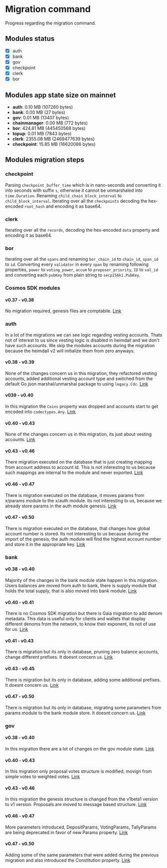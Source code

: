# Migration command

Progress regarding the migration command.

## Modules status

- [x] auth
- [x] bank
- [x] gov
- [x] checkpoint
- [x] clerk
- [x] bor

## Modules app state size on mainnet

- **auth**: 0.10 MB (107260 bytes)
- **bank**: 0.00 MB (27 bytes)
- **gov**: 0.01 MB (13407 bytes)
- **chainmanager**: 0.00 MB (772 bytes)
- **bor**: 424.81 MB (445450568 bytes)
- **topup**: 0.01 MB (7843 bytes)
- **clerk**: 2355.08 MB (2469477639 bytes)
- **checkpoint**: 15.85 MB (16620086 bytes)

## Modules migration steps

### checkpoint

Parsing ```checkpoint_buffer_time``` which is in nano-seconds and converting it into seconds with suffix ```s```, otherwise it cannot be unmarshaled into ```time.Duration```.
Renaming ```child_chain_block_interval``` to ```child_block_interval```.
Iterating over all the ```checkpoints``` decoding the hex-encoded ```root_hash``` and encoding it as base64.

### clerk

Iterating over all the ```records```, decoding the hex-encoded ```data``` property and encoding it as base64.

### bor

Iterating over all the ```spans``` and renaming ```bor_chain_id``` to ```chain_id```, ```span_id``` to ```id```.
Converting every ```validator``` in every ```span``` by renaming following properties, ```power``` to ```voting_power```,
```accum``` to ```proposer_priority```, ```ID``` to ```val_id``` and converting each ```pubKey``` from plain string to ```secp256k1.PubKey```.  

### Cosmos SDK modules

#### v0.37 - v0.38

No migration required, genesis files are comptabile. [Link](https://github.com/cosmos/cosmos-sdk/blob/37b7221abdda540270adb2d51bdc87a22e417339/x/genutil/client/cli/migrate.go#L31)

### auth

In a lot of the migrations we can see logic regarding vesting accounts. Thats not of interest to us since vesting logic is disabled in heimdall and we don't have such accounts.
We skip the modules accounts during the migration because the heimdall v2 will initialize them from zero anyways.

#### v0.38 - v0.39

None of the changes concern us in this migration, they refactored vesting accounts, added additional vesting account type and switched from the default Go json marshal/unmarshal package to using ```legacy.Cdc```. [Link](https://github.com/cosmos/cosmos-sdk/blob/v0.39.3/x/auth/legacy/v0_39/migrate.go)

#### v039 - v0.40

In this migration the ```Coins``` property was dropped and accounts start to get encoded into ```codectypes.Any```. [Link](https://github.com/cosmos/cosmos-sdk/blob/v0.41.4/x/auth/legacy/v040/migrate.go#L106)

#### v0.40 - v0.43

None of the changes concern us in this migration, its just about vesting accounts. [Link](https://github.com/cosmos/cosmos-sdk/blob/v0.45.16/x/auth/legacy/v043/store.go)

#### v0.43 - v0.46

There migration executed on the database that is just creating mapping from account address to account id. This is not interesting to us because such mappings are internal to the module and never exported. [Link](https://github.com/cosmos/cosmos-sdk/blob/v0.45.16/x/auth/legacy/v043/store.go)

#### v0.46 - v0.47

There is migration executed on the database, it moves params from x/params module to the x/auth module. Its not interesting to us, because we already store params in the auth module genesis. [Link](https://github.com/cosmos/cosmos-sdk/blob/v0.47.14/x/auth/migrations/v4/migrate.go)

#### v0.47 - v0.50

There is migration executed on the database, that changes how global account number is stored. Its not interesting to us because during the import of the genesis, the auth module will find the highest account number and store it in the appropriate key. [Link](https://github.com/cosmos/cosmos-sdk/blob/v0.50.6/x/auth/migrations/v5/migrate.go)

### bank

#### v0.38 - v0.40

Majority of the changes in the bank module state happen in this migration. Users balances are moved from auth to bank, there is supply module that holds the total supply, that is also moved into bank module. [Link](https://github.com/cosmos/cosmos-sdk/blob/v0.41.2/x/genutil/legacy/v040/migrate.go)

#### v0.40 - v0.41

There is no Cosmos SDK migration but there is Gaia migration to add denom metadata. This data is useful only for clients and wallets that display different denoms from the network, to know their exponent, its not of use for us. [Link](https://github.com/cosmos/gaia/blob/6d46572f3273423ad9562cf249a86ecc8206e207/app/migrate.go#L133-L150)

#### v0.41 - v0.43

There is migration but its only in database, pruning zero balance accounts, change different prefixes. It doesnt concern us. [Link](https://github.com/cosmos/cosmos-sdk/blob/v0.44.0/x/bank/legacy/v043/store.go)

#### v0.43 - v0.45

There is migration but its only in database, adding some additional prefixes. It doesnt concern us. [Link](https://github.com/cosmos/cosmos-sdk/blob/v0.50.10/x/bank/migrations/v3/store.go)

#### v0.47 - v0.50

There is migration but its only in database, migrating some parameters from params module to the bank module store. It doesnt concern us. [Link](https://github.com/cosmos/cosmos-sdk/blob/v0.50.10/x/bank/migrations/v4/store.go)

### gov

#### v0.38 - v0.40

In this migration there are a lot of changes on the gov module state. [Link](https://github.com/cosmos/cosmos-sdk/blob/v0.41.2/x/gov/legacy/v040/migrate.go)

#### v0.40 - v0.43

In this migration only proposal votes structure is modified, movign from simple votes to weighted votes. [Link](https://github.com/cosmos/cosmos-sdk/blob/v0.44.0/x/gov/legacy/v043/json.go)

#### v0.43 - v0.46

In this migration the genesis structure is changed from the v1beta1 version to v1 version. Proposals are moved to message based structure. [Link](https://github.com/cosmos/cosmos-sdk/blob/v0.50.10/x/gov/migrations/v3/json.go)

#### v0.46 - v0.47

More parameters introduced, DepositParams, VotingParams, TallyParams are being deprecated in favor of new Params property. [Link](https://github.com/cosmos/cosmos-sdk/blob/v0.50.10/x/gov/migrations/v4/json.go)

#### v0.47 - v0.50

Adding some of the same parameters that were added during the previous migration and also introduced the Constitution property. [Link](https://github.com/cosmos/cosmos-sdk/blob/v0.50.10/x/gov/migrations/v5/store.go)